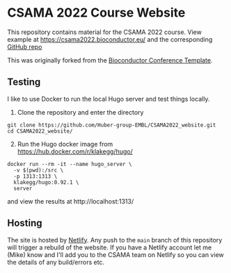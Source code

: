 # CSAMA 2022 Course Website

This repository contains material for the CSAMA 2022 course. View example at https://csama2022.bioconductor.eu/ and the corresponding [GitHub repo](https://github.com/Bioconductor/BioC2020)

This was originally forked from the [Bioconductor Conference Template](https://github.com/mdozmorov/conference_template.git).

## Testing

I like to use Docker to run the local Hugo server and test things locally.

1. Clone the repository and enter the directory

```shell
git clone https://github.com/Huber-group-EMBL/CSAMA2022_website.git
cd CSAMA2022_website/
```

2. Run the Hugo docker image from https://hub.docker.com/r/klakegg/hugo/

```shell
docker run --rm -it --name hugo_server \ 
  -v $(pwd):/src \                 
  -p 1313:1313 \
  klakegg/hugo:0.92.1 \
  server
```

and view the results at http://localhost:1313/

## Hosting

The site is hosted by [Netlify](https://www.netlify.com/).  Any push to the `main` branch of this repository will trigger a rebuild of the website.  If you have a Netlify account let me (Mike) know and I'll add you to the CSAMA team on Netlify so you can view the details of any build/errors etc.



